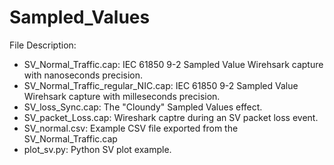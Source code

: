 # Sampled_Values
File Description:
* SV_Normal_Traffic.cap: IEC 61850 9-2 Sampled Value Wirehsark capture with nanoseconds precision.
* SV_Normal_Traffic_regular_NIC.cap: IEC 61850 9-2 Sampled Value Wirehsark capture with milleseconds precision.
* SV_loss_Sync.cap: The "Cloundy" Sampled Values effect.
* SV_packet_Loss.cap: Wireshark captre during an SV packet loss event. 
* SV_normal.csv: Example CSV file exported from the SV_Normal_Traffic.cap
* plot_sv.py: Python SV plot example. 
